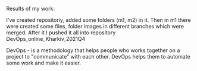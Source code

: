 Results of my work:

 I've created repositoriy, added some folders (m1, m2) in it.
 Then in m1 there were created some files, folder images in different branches which were merged.
 After it I pushed it all into repository DevOps_online_Kharkiv_2021Q4
  
DevOps - is a methodology that helps people who works together on a project to "communicate" with each other. DevOps helps them to automate some work and make it easier.
